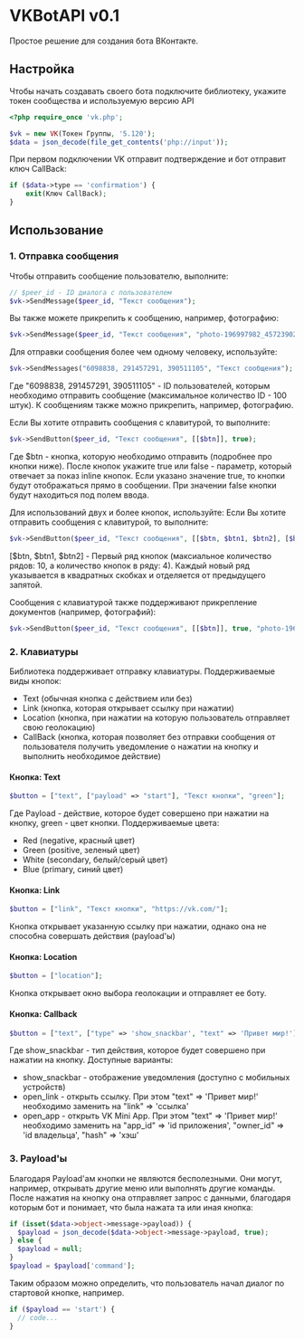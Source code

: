 # VKBotAPI v0.1
Простое решение для создания бота ВКонтакте.

## Настройка
Чтобы начать создавать своего бота подключите библиотеку, укажите токен сообщества и используемую версию API
```php
<?php require_once 'vk.php';

$vk = new VK(Токен Группы, '5.120');
$data = json_decode(file_get_contents('php://input'));
```

При первом подключении VK отправит подтверждение и бот отправит ключ CallBack:
```php
if ($data->type == 'confirmation') {
    exit(Ключ CallBack); 
}
```

## Использование
### 1. Отправка сообщения
Чтобы отправить сообщение пользователю, выполните:
```php
// $peer_id - ID диалога с пользователем
$vk->SendMessage($peer_id, "Текст сообщения");
```

Вы также можете прикрепить к сообщению, например, фотографию:
```php
$vk->SendMessage($peer_id, "Текст сообщения", "photo-196997982_457239020");
```

Для отправки сообщения более чем одному человеку, используйте:
```php
$vk->SendMessages("6098838, 291457291, 390511105", "Текст сообщения");
```
Где "6098838, 291457291, 390511105" - ID пользователей, которым необходимо отправить сообщение (максимальное количество ID - 100 штук).
К сообщениям также можно прикрепить, например, фотографию.

Если Вы хотите отправить сообщения с клавитурой, то выполните:
```php
$vk->SendButton($peer_id, "Текст сообщения", [[$btn]], true);
```
Где $btn - кнопка, которую необходимо отправить (подробнее про кнопки ниже).
После кнопок укажите true или false - параметр, который отвечает за показ inline кнопок.
Если указано значение true, то кнопки будут отображаться прямо в сообщении. При значении false кнопки будут находиться под полем ввода.

Для использований двух и более кнопок, используйте:
Если Вы хотите отправить сообщения с клавитурой, то выполните:
```php
$vk->SendButton($peer_id, "Текст сообщения", [[$btn, $btn1, $btn2], [$btn3, $btn4, $btn5]], true);
```
[$btn, $btn1, $btn2] - Первый ряд кнопок (максиальное количество рядов: 10, а количество кнопок в ряду: 4). Каждый новый ряд указывается в квадратных скобках и отделяется от предыдущего запятой.

Сообщения с клавиатурой также поддерживают прикрепление документов (например, фотографий):
```php
$vk->SendButton($peer_id, "Текст сообщения", [[$btn]], true, "photo-196997982_457239020");
```

### 2. Клавиатуры
Библиотека поддерживает отправку клавиатуры. Поддерживаемые виды кнопок:
- Text (обычная кнопка с действием или без)
- Link (кнопка, которая открывает ссылку при нажатии)
- Location (кнопка, при нажатии на которую пользователь отправляет свою геолокацию)
- CallBack (кнопка, которая позволяет без отправки сообщения от пользователя получить уведомление о нажатии на кнопку и выполнить необходимое действие)

#### Кнопка: Text
```php
$button = ["text", ["payload" => "start"], "Текст кнопки", "green"];
```
Где Payload - действие, которое будет совершено при нажатии на кнопку, green - цвет кнопки. Поддерживаемые цвета:
- Red (negative, красный цвет)
- Green (positive, зеленый цвет)
- White (secondary, белый/серый цвет)
- Blue (primary, синий цвет)

#### Кнопка: Link
```php
$button = ["link", "Текст кнопки", "https://vk.com/"];
```
Кнопка открывает указанную ссылку при нажатии, однако она не способна совершать действия (payload'ы)

#### Кнопка: Location
```php
$button = ["location"];
```
Кнопка открывает окно выбора геолокации и отправляет ее боту.

#### Кнопка: Callback
```php
$button = ["text", ["type" => 'show_snackbar', "text" => 'Привет мир!'], "Текст кнопки", "green"];
```
Где show_snackbar - тип действия, которое будет совершено при нажатии на кнопку. Доступные варианты:
- show_snackbar - отображение уведомления (доступно с мобильных устройств)
- open_link - открыть ссылку. При этом "text" => 'Привет мир!' необходимо заменить на "link" => 'ссылка'
- open_app - открыть VK Mini App. При этом "text" => 'Привет мир!' необходимо заменить на "app_id" => 'id приложения', "owner_id" => 'id владельца', "hash" => 'хэш'

### 3. Payload'ы
Благодаря Payload'ам кнопки не являются бесполезными. Они могут, например, открывать другие меню или выполнять другие команды.
После нажатия на кнопку она отправляет запрос с данными, благодаря которым бот и понимает, что была нажата та или иная кнопка:
```php
if (isset($data->object->message->payload)) {
  $payload = json_decode($data->object->message->payload, true); 
} else {
  $payload = null;
}
$payload = $payload['command'];
```

Таким образом можно определить, что пользователь начал диалог по стартовой кнопке, например.
```php
if ($payload == 'start') {
  // code...
}
```
